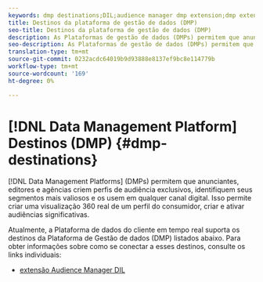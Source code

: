 ```yaml
---
keywords: dmp destinations;DIL;audience manager dmp extension;dmp extension;data management platform;data management platform destinations
title: Destinos da plataforma de gestão de dados (DMP)
seo-title: Destinos da plataforma de gestão de dados (DMP)
description: As Plataformas de gestão de dados (DMPs) permitem que anunciantes, editores e agências criem perfis de audiência exclusivos, identifiquem seus segmentos mais valiosos e os usem em qualquer canal digital. Isso permite criar uma visualização 360 real de um perfil do consumidor, criar e ativar audiências significativas.
seo-description: As Plataformas de gestão de dados (DMPs) permitem que anunciantes, editores e agências criem perfis de audiência exclusivos, identifiquem seus segmentos mais valiosos e os usem em qualquer canal digital. Isso permite criar uma visualização 360 real de um perfil do consumidor, criar e ativar audiências significativas.
translation-type: tm+mt
source-git-commit: 0232acdc64019b9d93888e8137ef9bc8e114779b
workflow-type: tm+mt
source-wordcount: '169'
ht-degree: 0%

---
```



# [!DNL Data Management Platform] Destinos (DMP) {#dmp-destinations}

[!DNL Data Management Platforms] (DMPs) permitem que anunciantes, editores e agências criem perfis de audiência exclusivos, identifiquem seus segmentos mais valiosos e os usem em qualquer canal digital. Isso permite criar uma visualização 360 real de um perfil do consumidor, criar e ativar audiências significativas.

Atualmente, a Plataforma de dados do cliente em tempo real suporta os destinos da Plataforma de Gestão de dados (DMP) listados abaixo. Para obter informações sobre como se conectar a esses destinos, consulte os links individuais:

* [extensão Audience Manager DIL](/help/rtcdp/destinations/aam-dil-extension.md)
